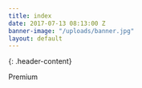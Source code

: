```yaml
---
title: index
date: 2017-07-13 08:13:00 Z
banner-image: "/uploads/banner.jpg"
layout: default
---
```


{: .header-content}

Premium
